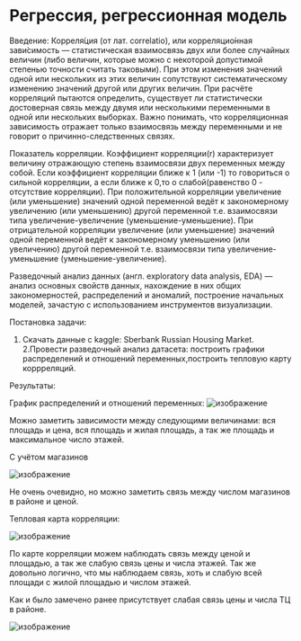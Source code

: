 # Регрессия, регрессионная модель

Введение:
Корреля́ция (от лат. correlatio), или корреляцио́нная зави́симость — статистическая взаимосвязь двух или более случайных величин 
(либо величин, которые можно с некоторой допустимой степенью точности считать таковыми). При этом изменения значений одной или нескольких 
из этих величин сопутствуют систематическому изменению значений другой или других величин.
При расчёте корреляций пытаются определить, существует ли статистически достоверная связь между двумя или несколькими переменными в одной или нескольких выборках.
Важно понимать, что корреляционная зависимость отражает только взаимосвязь между переменными и не говорит о причинно-следственных связях.

Показатель корреляции. Коэффициент корреляции(r) характеризует величину отражающую степень взаимосвязи двух переменных между собой.
Если коэффициент корреляции ближе к 1 (или -1) то говориться о сильной корреляции, а если ближе к 0,то о слабой(равенство 0 - отсутствие корреляции). 
При положительной корреляции увеличение (или уменьшение) значений одной переменной ведёт к закономерному увеличению (или уменьшению) другой переменной 
т.е. взаимосвязи типа увеличение-увеличение (уменьшение-уменьшение).
При отрицательной корреляции увеличение (или уменьшение) значений одной переменной ведёт к закономерному уменьшению (или увеличению) другой переменной 
т.е. взаимосвязи типа увеличение-уменьшение (уменьшение-увеличение).

Разведочный анализ данных (англ. exploratory data analysis, EDA) — анализ основных свойств данных, нахождение в них общих закономерностей, 
распределений и аномалий, построение начальных моделей, зачастую с использованием инструментов визуализации.

Постановка задачи:

1. Скачать данные с kaggle: Sberbank Russian Housing Market.                 
2.Провести разведочный анализ датасета: построить графики распределений и отношений переменных,построить тепловую карту коррреляций.

Результаты:

График распределений и отношений переменных:
![изображение](https://user-images.githubusercontent.com/46747544/152304086-845ae6a4-929d-4536-8a3f-b4fb6f8fc6b2.png)


Можно заметить зависимости между следующими величинами: вся площадь и цена, вся площадь и жилая площадь,
а так же площадь и максимальное число этажей.

С учётом магазинов

![изображение](https://user-images.githubusercontent.com/46747544/152304108-21ddc9cf-41ac-45d9-9131-e0c049a916fc.png)

Не очень очевидно, но можно заметить связь между числом магазинов в районе и ценой.

Тепловая карта корреляции:

![изображение](https://user-images.githubusercontent.com/46747544/152304128-988d6abb-11a4-48aa-80c9-b833f6b62400.png)

По карте корреляции можем наблюдать связь между ценой и площадью, а так же слабую связь цены и числа этажей.
Так же довольно логично, что мы наблюдаем связь, хоть и слабую всей площади с жилой площадью и числом этажей.

Как и было замечено ранее присутствует слабая связь цены и числа ТЦ в районе. 

![изображение](https://user-images.githubusercontent.com/46747544/152304162-0bb843ec-67b9-4640-bd5f-7075a33777b5.png)
